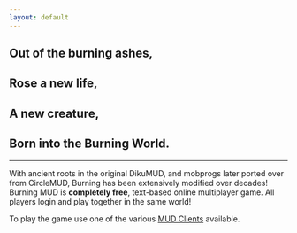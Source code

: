 ```yaml
---
layout: default
---
```


## Out of the burning ashes,

## Rose a new life,

## A new creature,

## Born into the Burning World.

* * *

With ancient roots in the original DikuMUD, and mobprogs later ported over from CircleMUD, Burning has been extensively modified over decades!<br />
Burning MUD is **completely free**, text-based online multiplayer game. All players login and play together in the same world!

To play the game use one of the various [MUD Clients](mud_clients.markdown) available.
